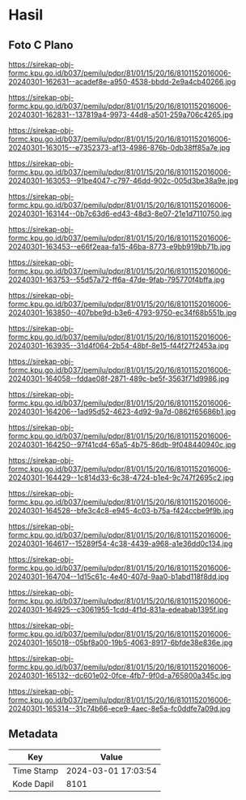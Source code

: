 # Hasil

## Foto C Plano

https://sirekap-obj-formc.kpu.go.id/b037/pemilu/pdpr/81/01/15/20/16/8101152016006-20240301-162631--acadef8e-a950-4538-bbdd-2e9a4cb40266.jpg

https://sirekap-obj-formc.kpu.go.id/b037/pemilu/pdpr/81/01/15/20/16/8101152016006-20240301-162831--137819a4-9973-44d8-a501-259a706c4265.jpg

https://sirekap-obj-formc.kpu.go.id/b037/pemilu/pdpr/81/01/15/20/16/8101152016006-20240301-163015--e7352373-af13-4986-876b-0db38ff85a7e.jpg

https://sirekap-obj-formc.kpu.go.id/b037/pemilu/pdpr/81/01/15/20/16/8101152016006-20240301-163053--91be4047-c797-46dd-902c-005d3be38a9e.jpg

https://sirekap-obj-formc.kpu.go.id/b037/pemilu/pdpr/81/01/15/20/16/8101152016006-20240301-163144--0b7c63d6-ed43-48d3-8e07-21e1d7110750.jpg

https://sirekap-obj-formc.kpu.go.id/b037/pemilu/pdpr/81/01/15/20/16/8101152016006-20240301-163453--e66f2eaa-fa15-46ba-8773-e9bb919bb71b.jpg

https://sirekap-obj-formc.kpu.go.id/b037/pemilu/pdpr/81/01/15/20/16/8101152016006-20240301-163753--55d57a72-ff6a-47de-9fab-795770f4bffa.jpg

https://sirekap-obj-formc.kpu.go.id/b037/pemilu/pdpr/81/01/15/20/16/8101152016006-20240301-163850--407bbe9d-b3e6-4793-9750-ec34f68b551b.jpg

https://sirekap-obj-formc.kpu.go.id/b037/pemilu/pdpr/81/01/15/20/16/8101152016006-20240301-163935--31d4f064-2b54-48bf-8e15-f44f27f2453a.jpg

https://sirekap-obj-formc.kpu.go.id/b037/pemilu/pdpr/81/01/15/20/16/8101152016006-20240301-164058--fddae08f-2871-489c-be5f-3563f71d9986.jpg

https://sirekap-obj-formc.kpu.go.id/b037/pemilu/pdpr/81/01/15/20/16/8101152016006-20240301-164206--1ad95d52-4623-4d92-9a7d-0862f65686b1.jpg

https://sirekap-obj-formc.kpu.go.id/b037/pemilu/pdpr/81/01/15/20/16/8101152016006-20240301-164250--97f41cd4-65a5-4b75-86db-9f048440940c.jpg

https://sirekap-obj-formc.kpu.go.id/b037/pemilu/pdpr/81/01/15/20/16/8101152016006-20240301-164429--1c814d33-6c38-4724-b1e4-9c747f2695c2.jpg

https://sirekap-obj-formc.kpu.go.id/b037/pemilu/pdpr/81/01/15/20/16/8101152016006-20240301-164528--bfe3c4c8-e945-4c03-b75a-f424ccbe9f9b.jpg

https://sirekap-obj-formc.kpu.go.id/b037/pemilu/pdpr/81/01/15/20/16/8101152016006-20240301-164617--15289f54-4c38-4439-a968-a1e36dd0c134.jpg

https://sirekap-obj-formc.kpu.go.id/b037/pemilu/pdpr/81/01/15/20/16/8101152016006-20240301-164704--1d15c61c-4e40-407d-9aa0-b1abd118f8dd.jpg

https://sirekap-obj-formc.kpu.go.id/b037/pemilu/pdpr/81/01/15/20/16/8101152016006-20240301-164925--c3061955-1cdd-4f1d-831a-edeabab1395f.jpg

https://sirekap-obj-formc.kpu.go.id/b037/pemilu/pdpr/81/01/15/20/16/8101152016006-20240301-165018--05bf8a00-19b5-4063-8917-6bfde38e836e.jpg

https://sirekap-obj-formc.kpu.go.id/b037/pemilu/pdpr/81/01/15/20/16/8101152016006-20240301-165132--dc601e02-0fce-4fb7-9f0d-a765800a345c.jpg

https://sirekap-obj-formc.kpu.go.id/b037/pemilu/pdpr/81/01/15/20/16/8101152016006-20240301-165314--31c74b66-ece9-4aec-8e5a-fc0ddfe7a09d.jpg


## Metadata

| Key        | Value               |
| ---------- | ------------------- |
| Time Stamp | 2024-03-01 17:03:54 |
| Kode Dapil | 8101                |



